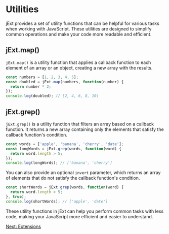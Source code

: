 # Utilities

jExt provides a set of utility functions that can be helpful for various tasks when working with JavaScript. These utilities are designed to simplify common operations and make your code more readable and efficient.

## jExt.map()

`jExt.map()` is a utility function that applies a callback function to each element of an array or an object, creating a new array with the results.

``` javascript
const numbers = [1, 2, 3, 4, 5];
const doubled = jExt.map(numbers, function(number) {
  return number * 2;
});
console.log(doubled); // [2, 4, 6, 8, 10]
```

## jExt.grep()

`jExt.grep()` is a utility function that filters an array based on a callback function. It returns a new array containing only the elements that satisfy the callback function's condition.

``` javascript
const words = ['apple', 'banana', 'cherry', 'date'];
const longWords = jExt.grep(words, function(word) {
  return word.length > 5;
});
console.log(longWords); // ['banana', 'cherry']
```

You can also provide an optional `invert` parameter, which returns an array of elements that do not satisfy the callback function's condition.

``` javascript
const shortWords = jExt.grep(words, function(word) {
  return word.length > 5;
}, true);
console.log(shortWords); // ['apple', 'date']
```

These utility functions in jExt can help you perform common tasks with less code, making your JavaScript more efficient and easier to understand.

[Next: Extensions](extensions.md)